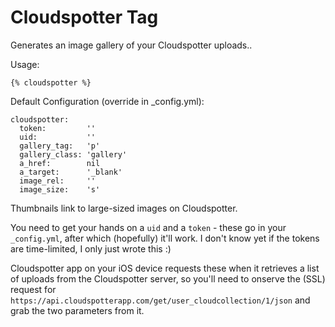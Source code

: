 # Cloudspotter Tag

Generates an image gallery of your Cloudspotter uploads..

Usage:

    {% cloudspotter %}

Default Configuration (override in _config.yml):

    cloudspotter:
      token:         ''
      uid:           ''
      gallery_tag:   'p'
      gallery_class: 'gallery'
      a_href:        nil
      a_target:      '_blank'
      image_rel:     ''
      image_size:    's'

Thumbnails link to large-sized images on Cloudspotter.

You need to get your hands on a `uid` and a `token` - these go in your `_config.yml`, after which (hopefully) it'll work. I don't know yet if the tokens are time-limited, I only just wrote this :)

Cloudspotter app on your iOS device requests these when it retrieves a list of uploads from the Cloudspotter server, so you'll need to onserve the (SSL) request for `https://api.cloudspotterapp.com/get/user_cloudcollection/1/json` and grab the two parameters from it.
